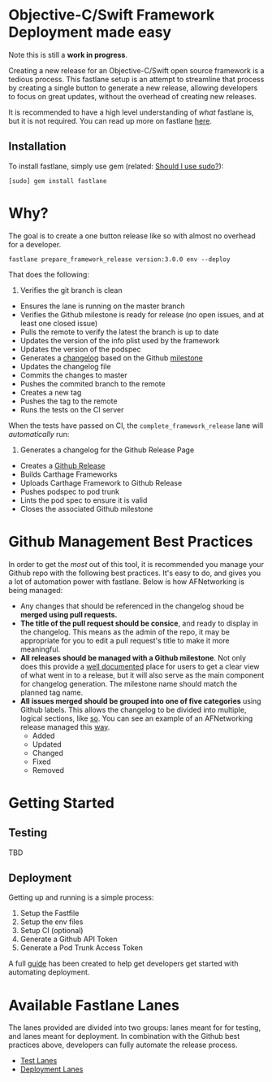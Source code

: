 Objective-C/Swift Framework Deployment made easy
================

Note this is still a **work in progress**.

Creating a new release for an Objective-C/Swift open source framework is a tedious process. This fastlane setup is an attempt to streamline that process by creating a single button to generate a new release, allowing developers to focus on great updates, without the overhead of creating new releases.

It is recommended to have a high level understanding of _what_ fastlane is, but it is not required. You can read up more on fastlane [here](https://github.com/fastlane/fastlane/tree/master/docs).

## Installation
To install fastlane, simply use gem (related: [Should I use sudo?](http://stackoverflow.com/a/2119413)):

```
[sudo] gem install fastlane
```

# Why?
The goal is to create a one button release like so with almost no overhead for a developer. 

```
fastlane prepare_framework_release version:3.0.0 env --deploy
```

That does the following:

 1. Verifies the git branch is clean
 * Ensures the lane is running on the master branch
 * Verifies the Github milestone is ready for release (no open issues, and at least one closed issue)
 * Pulls the remote to verify the latest the branch is up to date
 * Updates the version of the info plist used by the framework
 * Updates the version of the podspec
 * Generates a [changelog](https://github.com/AFNetworking/AFNetworking/blob/master/CHANGELOG.md#262-11062015) based on the Github [milestone](https://github.com/AFNetworking/AFNetworking/issues?q=milestone%3A2.6.2+is%3Aclosed)
 * Updates the changelog file
 * Commits the changes to master
 * Pushes the commited branch to the remote
 * Creates a new tag
 * Pushes the tag to the remote
 * Runs the tests on the CI server

When the tests have passed on CI, the `complete_framework_release` lane will _automatically_ run:
 
 1. Generates a changelog for the Github Release Page
 * Creates a [Github Release](https://github.com/AFNetworking/AFNetworking/releases/tag/2.6.2)
 * Builds Carthage Frameworks
 * Uploads Carthage Framework to Github Release
 * Pushes podspec to pod trunk
 * Lints the pod spec to ensure it is valid
 * Closes the associated Github milestone


# Github Management Best Practices

In order to get the _most_ out of this tool, it is recommended you manage your Github repo with the following best practices. It's easy to do, and gives you a lot of automation power with fastlane. Below is how AFNetworking is being managed:

* Any changes that should be referenced in the changelog shoud be **merged using pull requests.**
* **The title of the pull request should be consice**, and ready to display in the changelog. This means as the admin of the repo, it may be appropriate for you to edit a pull request's title to make it more meaningful.
* **All releases should be managed with a Github milestone**. Not only does this provide a [well documented](https://github.com/AFNetworking/AFNetworking/issues?q=milestone%3A2.6.2) place for users to get a clear view of what went in to a release, but it will also serve as the main component for changelog generation. The milestone name should match the planned tag name.
* **All issues merged should be grouped into one of five categories** using Github labels. This allows the changelog to be divided into multiple, logical sections, like [so](https://github.com/AFNetworking/AFNetworking/blob/master/CHANGELOG.md#262-11062015). You can see an example of an AFNetworking release managed this [way](https://github.com/AFNetworking/AFNetworking/issues?q=milestone%3A2.6.2+is%3Aclosed).
	* Added
	* Updated
	* Changed
	* Fixed
	* Removed

# Getting Started
## Testing
TBD

## Deployment

Getting up and running is a simple process:

1. Setup the Fastfile
2. Setup the env files
3. Setup CI (optional)
4. Generate a Github API Token
5. Generate a Pod Trunk Access Token

A full [guide](docs/GettingStartedGuide.md) has been created to help get developers get started with automating deployment.

# Available Fastlane Lanes
The lanes provided are divided into two groups: lanes meant for for testing, and lanes meant for deployment. In combination with the Github best practices above, developers can fully automate the release process.

* [Test Lanes](docs/TestLanes.md)
* [Deployment Lanes](docs/DeployLanes.md)
